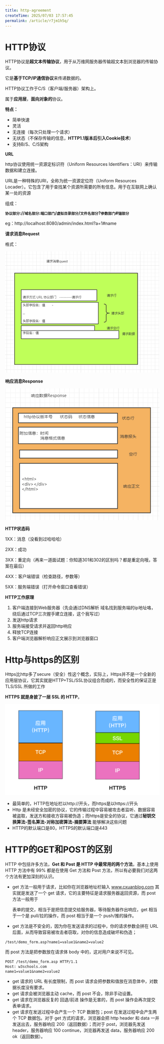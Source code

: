 ```yaml
---
title: http-agreement
createTime: 2025/07/03 17:57:45
permalink: /article/r7jm1h5q/
---
```

# HTTP协议

HTTP协议是**超文本传输协议**，用于从万维网服务器传输超文本到浏览器的传输协议。

它是**基于TCP/IP通信协议**来传递数据的。

HTTP协议工作于C/S（客户端/服务器）架构上。

属于**应用层**，**面向对象的**协议。

**特点：**

- 简单快速
- 灵活
- 无连接（每次只处理一个请求）
- 无状态（不保存传输的信息，**HTTP1.1版本后引入Cookie技术**）
- 支持B/S、C/S架构

**URL**

http协议使用统一资源定标识符（Uniform Resources Identifiers：URI）来传输数据和建立连接。

URL是一种特殊的URI，全称为统一资源定位符（Uniform Resources Locader）。它包含了用于查找某个资源所需要的所有信息。用于在互联网上确认某一处的资源

组成：

​	**`协议部分`\:\//`域名部分`:`端口部门`/`虚拟目录部分`/`文件名部分`?`参数部门`#`锚部分`**

eg：http://localhost:8080/admin/index.html?a=1#name



**请求消息Request**

格式：

![image-20201002132021474](../../../resource/images/image-20201002132021474.png)

**响应消息Response**

![image-20201002132600836](../../../resource/images/image-20201002132600836.png)



**HTTP状态码**

1XX：消息（没看到过哈哈哈）

2XX：成功

3XX：重定向（再来一道面试题：你知道301和302的区别吗？都是重定向哦，答案在最后）

4XX：客户端错误（检查路径，参数等）

5XX：服务端错误（打开命令窗口查看错误）



**HTTP工作原理**

1. 客户端连接到Web服务器（先会通过DNS解析 域名找到服务端的ip地址咯，绕后通过TCP三次握手建立连接，这个我写过）
2. 发送http请求
3. 服务端接受请求并返回http响应
4. 释放TCP连接
5. 客户端浏览器解析响应正文展示到浏览器窗口



# Http与https的区别

Https比http多了secure（安全）性这个概念，实际上，Https并不是一个全新的应用层协议，它其实就是HTTP+TSL/SSL协议组合而成的，而安全性的保证正是TLS/SSL 所做的工作

**HTTPS 就是身披了一层 SSL 的 HTTP**。

![image-20201015204718336](../../../resource/images/image-20201015204718336.png)

- 最简单的，HTTP在地址栏以http://开头，而https是以https://开头
- Http 是未经安全加密的协议，它的传输过程中容易被攻击者监听、数据容易被盗取，发送方和接收方容易被伪造；而https是安全的协议，它通过**秘钥交换算法-签名算法-对称加密算法-摘要算法** 能够解决这些问题
- HTTP的默认端口是80，HTTPS的默认端口是443



# HTTP的GET和POST的区别

HTTP 中包括许多方法，**Get 和 Post 是 HTTP 中最常用的两个方法**，基本上使用 HTTP 方法中有 99% 都是在使用 Get 方法和 Post 方法，所以有必要我们对这两个方法有更加深刻的认识。

- get 方法一般用于请求，比如你在浏览器地址栏输入 www.cxuanblog.com 其实就是发送了一个 get 请求，它的主要特征是请求服务器返回资源，而 post 方法一般用于

  表单的提交，相当于是把信息提交给服务器，等待服务器作出响应，get 相当于一个是 pull/拉的操作，而 post 相当于是一个 push/推的操作。

- get 方法是不安全的，因为你在发送请求的过程中，你的请求参数会拼在 URL 后面，从而导致容易被攻击者窃取，对你的信息造成破坏和伪造；

```
/test/demo_form.asp?name1=value1&name2=value2
```

而 post 方法是把参数放在请求体 body 中的，这对用户来说不可见。

```
POST /test/demo_form.asp HTTP/1.1
Host: w3schools.com
name1=value1&name2=value2
```

- get 请求的 URL 有长度限制，而 post 请求会把参数和值放在消息体中，对数据长度没有要求。
- get 请求会被浏览器主动 cache，而 post 不会，除非手动设置。
- get 请求在浏览器反复的 回退/前进 操作是无害的，而 post 操作会再次提交表单请求。
- get 请求在发送过程中会产生一个 TCP 数据包；post 在发送过程中会产生两个 TCP 数据包。对于 get 方式的请求，浏览器会把 http header 和 data 一并发送出去，服务器响应 200（返回数据）；而对于 post，浏览器先发送 header，服务器响应 100 continue，浏览器再发送 data，服务器响应 200 ok（返回数据）。











